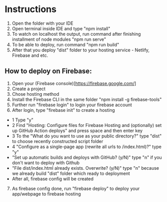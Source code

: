 # Instructions

1. Open the folder with your IDE
2. Open terminal inside IDE and type "npm install"
3. To watch on localhost the output, run command after finishing installment of node modules "npm run serve"
4. To be able to deploy, run command "npm run build"
5. After that you deploy "dist" folder to your hosting service - Netlify, Firebase and etc.

## How to deploy on Firebase:

1. Open your (Firebase console)[https://firebase.google.com/]
2. Create a project
3. Chose hosting method
4. Install the Firebase CLI in the same folder "npm install -g firebase-tools"
5. Further run "firebase login" to login your firebase account
6. After login, type "firebase init" to create a hosting
  - 1 Type "y"
  - 2 Find "Hosting: Configure files for Firebase Hosting and (optionally) set up GitHub Action deploys" and press space and then enter key
  - 3 To the "What do you want to use as your public directory?" type "dist" to choose recently constructed script folder
  - 4 "Configure as a single-page app (rewrite all urls to /index.html)?" type "y"
  - "Set up automatic builds and deploys with GitHub? (y/N)" type "n" if you don't want to deploy with Github
  - "File dist/index.html already exists. Overwrite? (y/N)" type "n" because we already build "dist" folder which ready to deployment
  - After all, firebase config will be created
7. As firebase config done, run "firebase deploy" to deploy your app/webpage to firebase hosting 

